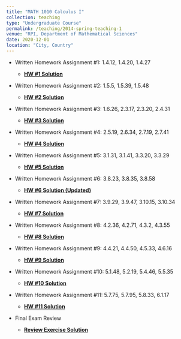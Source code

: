 ```yaml
---
title: "MATH 1010 Calculus I"
collection: teaching
type: "Undergraduate Course"
permalink: /teaching/2014-spring-teaching-1
venue: "RPI, Department of Mathematical Sciences"
date: 2020-12-01
location: "City, Country"
---
```


* Written Homework Assignment #1: 1.4.12, 1.4.20, 1.4.27
  * <b>[HW #1 Solution](https://haowen-he.github.io/pages/404)</b> 
  
* Written Homework Assignment #2: 1.5.5, 1.5.39, 1.5.48
  * <b>[HW #2 Solution](https://haowen-he.github.io/pages/404)</b> 
 
* Written Homework Assignment #3: 1.6.26, 2.3.17, 2.3.20, 2.4.31
  * <b>[HW #3 Solution](https://haowen-he.github.io/pages/404)</b> 

* Written Homework Assignment #4: 2.5.19, 2.6.34, 2.7.19, 2.7.41
  * <b>[HW #4 Solution](https://haowen-he.github.io/pages/404)</b> 

* Written Homework Assignment #5: 3.1.31, 3.1.41, 3.3.20, 3.3.29
  * <b>[HW #5 Solution](https://haowen-he.github.io/pages/404)</b> 
  
* Written Homework Assignment #6: 3.8.23, 3.8.35, 3.8.58
  * <b>[HW #6 Solution (Updated)](https://haowen-he.github.io/pages/404)</b> 

* Written Homework Assignment #7: 3.9.29, 3.9.47, 3.10.15, 3.10.34
  * <b>[HW #7 Solution](https://haowen-he.github.io/pages/404)</b> 

* Written Homework Assignment #8: 4.2.36, 4.2.71, 4.3.2, 4.3.55
  * <b>[HW #8 Solution](https://haowen-he.github.io/pages/404)</b> 

* Written Homework Assignment #9: 4.4.21, 4.4.50, 4.5.33, 4.6.16
  * <b>[HW #9 Solution](https://haowen-he.github.io/pages/404)</b> 

* Written Homework Assignment #10: 5.1.48, 5.2.19, 5.4.46, 5.5.35
  * <b>[HW #10 Solution](https://haowen-he.github.io/pages/404)</b> 

* Written Homework Assignment #11: 5.7.75, 5.7.95, 5.8.33, 6.1.17
  * <b>[HW #11 Solution](https://haowen-he.github.io/pages/404)</b> 

* Final Exam Review
  * <b>[Review Exercise Solution](https://haowen-he.github.io/pages/404)</b> 
